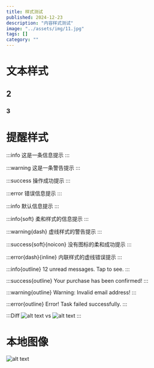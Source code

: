 ```yaml
---
title: 样式测试
published: 2024-12-23
description: "内容样式测试"
image: "../assets/img/11.jpg"
tags: []
category: ""
---
```


# 文本样式

## 2

### 3

# 提醒样式

:::info
这是一条信息提示
:::

:::warning
这是一条警告提示
:::

:::success
操作成功提示
:::

:::error
错误信息提示
:::

:::info
默认信息提示
:::

:::info{soft}
柔和样式的信息提示
:::

:::warning{dash}
虚线样式的警告提示
:::

:::success{soft}{noicon}
没有图标的柔和成功提示
:::

:::error{dash}{inline}
内联样式的虚线错误提示
:::

:::info{outline}
12 unread messages. Tap to see.
:::

:::success{outline}
Your purchase has been confirmed!
:::

:::warning{outline}
Warning: Invalid email address!
:::

:::error{outline}
Error! Task failed successfully.
:::

:::Diff
![alt text](https://1drv.ms/i/c/2182f48b953d36f8/UQT4Nj2Vi_SCIIAhXjgAAAAAAFaJAKzxYV5v9Ok?width=5788&height=4092)
vs
![alt text](https://1drv.ms/i/c/2182f48b953d36f8/UQT4Nj2Vi_SCIIAhjDgAAAAAAAZZmPXSlJM35FY?width=3993&height=2894)
:::

# 本地图像

![alt text](../assets/img/11.jpg)
